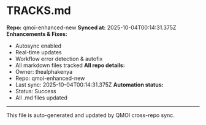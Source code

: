 # TRACKS.md

**Repo:** qmoi-enhanced-new
**Synced at:** 2025-10-04T00:14:31.375Z
**Enhancements & Fixes:**
- Autosync enabled
- Real-time updates
- Workflow error detection & autofix
- All markdown files tracked
**All repo details:**
- Owner: thealphakenya
- Repo: qmoi-enhanced-new
- Last sync: 2025-10-04T00:14:31.375Z
**Automation status:**
- Status: Success
- All .md files updated
---
This file is auto-generated and updated by QMOI cross-repo sync.
